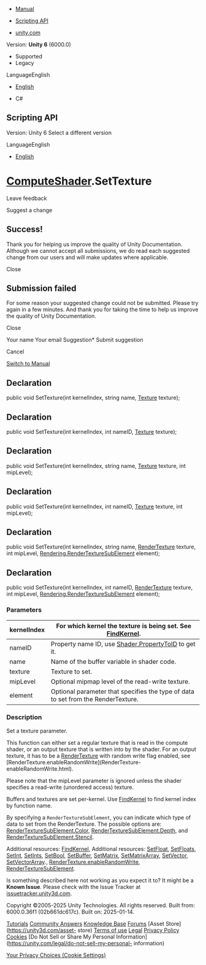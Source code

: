 [ ]()

  * [Manual](../Manual/index.html)
  * [Scripting API](../ScriptReference/index.html)

  * [unity.com](https://unity.com/)

Version: **Unity 6** (6000.0)

  * Supported
  * Legacy

LanguageEnglish

  * [English]()

  * C#

[ ](https://docs.unity3d.com)

## Scripting API

Version: Unity 6 Select a different version

LanguageEnglish

  * [English]()

#  [ComputeShader](ComputeShader.html).SetTexture

Leave feedback

Suggest a change

## Success!

Thank you for helping us improve the quality of Unity Documentation. Although
we cannot accept all submissions, we do read each suggested change from our
users and will make updates where applicable.

Close

## Submission failed

For some reason your suggested change could not be submitted. Please <a>try
again</a> in a few minutes. And thank you for taking the time to help us
improve the quality of Unity Documentation.

Close

Your name Your email Suggestion* Submit suggestion

Cancel

[Switch to Manual](../Manual/class-ComputeShader.html "Go to ComputeShader
Component in the Manual")

## Declaration

public void SetTexture(int kernelIndex, string name, [Texture](Texture.html)
texture);

## Declaration

public void SetTexture(int kernelIndex, int nameID, [Texture](Texture.html)
texture);

## Declaration

public void SetTexture(int kernelIndex, string name, [Texture](Texture.html)
texture, int mipLevel);

## Declaration

public void SetTexture(int kernelIndex, int nameID, [Texture](Texture.html)
texture, int mipLevel);

## Declaration

public void SetTexture(int kernelIndex, string name,
[RenderTexture](RenderTexture.html) texture, int mipLevel,
[Rendering.RenderTextureSubElement](Rendering.RenderTextureSubElement.html)
element);

## Declaration

public void SetTexture(int kernelIndex, int nameID,
[RenderTexture](RenderTexture.html) texture, int mipLevel,
[Rendering.RenderTextureSubElement](Rendering.RenderTextureSubElement.html)
element);

### Parameters

kernelIndex | For which kernel the texture is being set. See [FindKernel](ComputeShader.FindKernel.html).  
---|---  
nameID | Property name ID, use [Shader.PropertyToID](Shader.PropertyToID.html) to get it.  
name | Name of the buffer variable in shader code.  
texture | Texture to set.  
mipLevel | Optional mipmap level of the read-write texture.  
element | Optional parameter that specifies the type of data to set from the RenderTexture.  
  
### Description

Set a texture parameter.

This function can either set a regular texture that is read in the compute
shader, or an output texture that is written into by the shader. For an output
texture, it has to be a [RenderTexture](RenderTexture.html) with random write
flag enabled, see [RenderTexture.enableRandomWrite](RenderTexture-
enableRandomWrite.html).  
  
Please note that the mipLevel parameter is ignored unless the shader specifies
a read-write (unordered access) texture.  
  
Buffers and textures are set per-kernel. Use
[FindKernel](ComputeShader.FindKernel.html) to find kernel index by function
name.  
  
By specifying a `RenderTextureSubElement`, you can indicate which type of data
to set from the RenderTexture. The possible options are:
[RenderTextureSubElement.Color](Rendering.RenderTextureSubElement.Color.html),
[RenderTextureSubElement.Depth](Rendering.RenderTextureSubElement.Depth.html),
and
[RenderTextureSubElement.Stencil](Rendering.RenderTextureSubElement.Stencil.html).  
  
Additional resources: [FindKernel](ComputeShader.FindKernel.html), Additional
resources: [SetFloat](ComputeShader.SetFloat.html),
[SetFloats](ComputeShader.SetFloats.html),
[SetInt](ComputeShader.SetInt.html), [SetInts](ComputeShader.SetInts.html),
[SetBool](ComputeShader.SetBool.html),
[SetBuffer](ComputeShader.SetBuffer.html),
[SetMatrix](ComputeShader.SetMatrix.html),
[SetMatrixArray](ComputeShader.SetMatrixArray.html),
[SetVector](ComputeShader.SetVector.html),
[SetVectorArray](ComputeShader.SetVectorArray.html).,
[RenderTexture.enableRandomWrite](RenderTexture-enableRandomWrite.html),
[RenderTextureSubElement](Rendering.RenderTextureSubElement.html).

Is something described here not working as you expect it to? It might be a
**Known Issue**. Please check with the Issue Tracker at
[issuetracker.unity3d.com](https://issuetracker.unity3d.com).

Copyright ©2005-2025 Unity Technologies. All rights reserved. Built from:
6000.0.36f1 (02b661dc617c). Built on: 2025-01-14.

[Tutorials](https://unity3d.com/learn) [Community
Answers](https://answers.unity3d.com) [Knowledge
Base](https://support.unity3d.com/hc/en-us)
[Forums](https://forum.unity3d.com) [Asset Store](https://unity3d.com/asset-
store) [Terms of use](https://docs.unity3d.com/Manual/TermsOfUse.html)
[Legal](https://unity.com/legal) [Privacy
Policy](https://unity.com/legal/privacy-policy)
[Cookies](https://unity.com/legal/cookie-policy) [Do Not Sell or Share My
Personal Information](https://unity.com/legal/do-not-sell-my-personal-
information)

[Your Privacy Choices (Cookie Settings)](javascript:void\(0\);)

